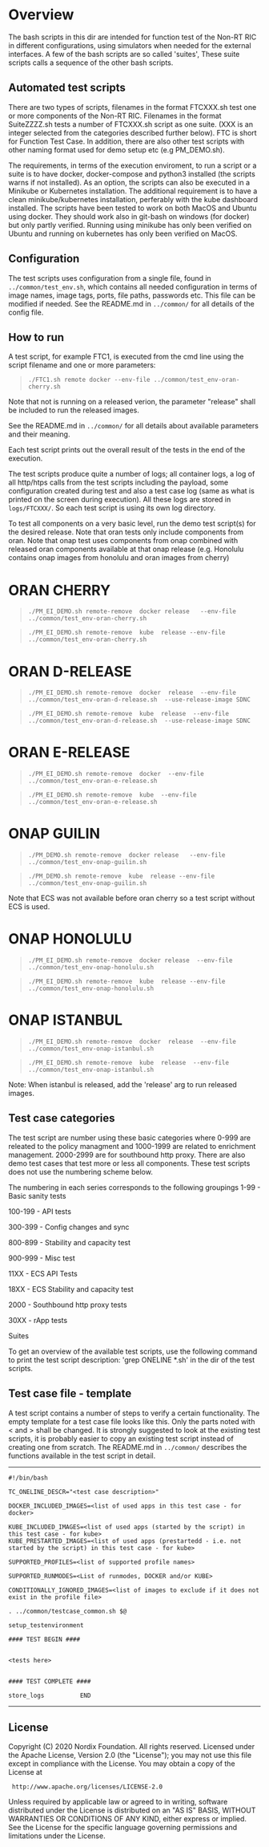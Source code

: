 # Overview

The bash scripts in this dir are intended for function test of the Non-RT RIC in different configurations, using simulators when needed for the external interfaces.
A few of the bash scripts are so called 'suites', These suite scripts calls a sequence of the other bash scripts.

## Automated test scripts

There are two types of scripts, filenames in the format FTCXXX.sh test one or more components of the Non-RT RIC. Filenames in the format SuiteZZZZ.sh tests a number of FTCXXX.sh script as one suite. (XXX is an integer selected from the categories described further below).
FTC is short for Function Test Case. In addition, there are also other test scripts with other naming format used for demo setup etc (e.g PM_DEMO.sh).

The requirements, in terms of the execution enviroment, to run a script or a suite is to have docker, docker-compose and python3 installed (the scripts warns if not installed). As an option, the scripts can also be executed in a Minikube or Kubernetes installation. The additional requirement is to have a clean minikube/kubernetes installation, perferably with the kube dashboard installed.
The scripts have been tested to work on both MacOS and Ubuntu using docker. They should work also in git-bash on windows (for docker) but only partly verified. Running using minikube has only been verified on Ubuntu and running on kubernetes has only been verified on MacOS.

## Configuration

The test scripts uses configuration from a single file, found in `../common/test_env.sh`, which contains all needed configuration in terms of image names, image tags, ports, file paths, passwords etc. This file can be modified if needed.  See the README.md in  `../common/` for all details of the config file.

## How to run

A test script, for example FTC1, is executed from the cmd line using the script filename and one or more parameters:

 >```./FTC1.sh remote docker --env-file ../common/test_env-oran-cherry.sh```

Note that not is running on a released verion, the parameter "release" shall be included to run the released images.

See the README.md in  `../common/` for all details about available parameters and their meaning.

Each test script prints out the overall result of the tests in the end of the execution.

The test scripts produce quite a number of logs; all container logs, a log of all http/htps calls from the test scripts including the payload, some configuration created during test and also a test case log (same as what is printed on the screen during execution). All these logs are stored in `logs/FTCXXX/`. So each test script is using its own log directory.

To test all components on a very basic level, run the demo test script(s) for the desired release.
Note that oran tests only include components from oran.
Note that onap test uses components from onap combined with released oran components available at that onap release (e.g. Honolulu contains onap images from honolulu and oran images from cherry)


ORAN CHERRY
===========
>```./PM_EI_DEMO.sh remote-remove  docker release   --env-file ../common/test_env-oran-cherry.sh```

>```./PM_EI_DEMO.sh remote-remove  kube  release --env-file ../common/test_env-oran-cherry.sh```

ORAN D-RELEASE
=========
>```./PM_EI_DEMO.sh remote-remove  docker  release  --env-file ../common/test_env-oran-d-release.sh  --use-release-image SDNC```

>```./PM_EI_DEMO.sh remote-remove  kube  release  --env-file ../common/test_env-oran-d-release.sh  --use-release-image SDNC```

ORAN E-RELEASE
=========
>```./PM_EI_DEMO.sh remote-remove  docker  --env-file ../common/test_env-oran-e-release.sh```

>```./PM_EI_DEMO.sh remote-remove  kube  --env-file ../common/test_env-oran-e-release.sh```

ONAP GUILIN
===========
>```./PM_DEMO.sh remote-remove  docker release   --env-file ../common/test_env-onap-guilin.sh```

>```./PM_DEMO.sh remote-remove  kube  release --env-file ../common/test_env-onap-guilin.sh```

Note that ECS was not available before oran cherry so a test script without ECS is used.

ONAP HONOLULU
=============
>```./PM_EI_DEMO.sh remote-remove  docker release  --env-file ../common/test_env-onap-honolulu.sh```

>```./PM_EI_DEMO.sh remote-remove  kube  release --env-file ../common/test_env-onap-honolulu.sh```

ONAP ISTANBUL
=============
>```./PM_EI_DEMO.sh remote-remove  docker  release  --env-file ../common/test_env-onap-istanbul.sh```

>```./PM_EI_DEMO.sh remote-remove  kube  release  --env-file ../common/test_env-onap-istanbul.sh```

Note: When istanbul is released, add the 'release' arg to run released images.

## Test case categories

The test script are number using these basic categories where 0-999 are releated to the policy managment and 1000-1999 are related to enrichment management. 2000-2999 are for southbound http proxy. There are also demo test cases that test more or less all components. These test scripts does not use the numbering scheme below.

The numbering in each series corresponds to the following groupings
1-99 - Basic sanity tests

100-199 - API tests

300-399 - Config changes and sync

800-899 - Stability and capacity test

900-999 - Misc test

11XX - ECS API Tests

18XX - ECS Stability and capacity test

2000 - Southbound http proxy tests

30XX - rApp tests

Suites

To get an overview of the available test scripts, use the following command to print the test script description:
'grep ONELINE *.sh' in the dir of the test scripts.

## Test case file - template

A test script contains a number of steps to verify a certain functionality.
The empty template for a test case file looks like this.
Only the parts noted with < and > shall be changed.
It is strongly suggested to look at the existing test scripts, it is probably easier to copy an existing test script instead of creating one from scratch. The README.md in  `../common/` describes the functions available in the test script in detail.

-----------------------------------------------------------

```
#!/bin/bash

TC_ONELINE_DESCR="<test case description>"

DOCKER_INCLUDED_IMAGES=<list of used apps in this test case - for docker>

KUBE_INCLUDED_IMAGES=<list of used apps (started by the script) in this test case - for kube>
KUBE_PRESTARTED_IMAGES=<list of used apps (prestartedd - i.e. not started by the script) in this test case - for kube>

SUPPORTED_PROFILES=<list of supported profile names>

SUPPORTED_RUNMODES=<List of runmodes, DOCKER and/or KUBE>

CONDITIONALLY_IGNORED_IMAGES=<list of images to exclude if it does not exist in the profile file>

. ../common/testcase_common.sh $@

setup_testenvironment

#### TEST BEGIN ####


<tests here>


#### TEST COMPLETE ####

store_logs          END

```

-----------------------------------------------------------

## License

Copyright (C) 2020 Nordix Foundation. All rights reserved.
Licensed under the Apache License, Version 2.0 (the "License");
you may not use this file except in compliance with the License.
You may obtain a copy of the License at

     http://www.apache.org/licenses/LICENSE-2.0

Unless required by applicable law or agreed to in writing, software
distributed under the License is distributed on an "AS IS" BASIS,
WITHOUT WARRANTIES OR CONDITIONS OF ANY KIND, either express or implied.
See the License for the specific language governing permissions and
limitations under the License.
